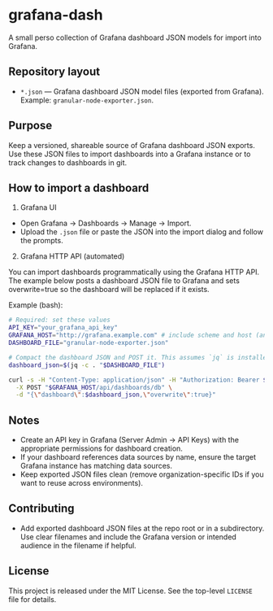 grafana-dash
=============

A small perso collection of Grafana dashboard JSON models for import into Grafana.

Repository layout
-----------------

- `*.json` — Grafana dashboard JSON model files (exported from Grafana). Example: `granular-node-exporter.json`.

Purpose
-------

Keep a versioned, shareable source of Grafana dashboard JSON exports. Use these JSON files to import dashboards into a Grafana instance or to track changes to dashboards in git.

How to import a dashboard
-------------------------

1) Grafana UI

- Open Grafana -> Dashboards -> Manage -> Import.
- Upload the `.json` file or paste the JSON into the import dialog and follow the prompts.

2) Grafana HTTP API (automated)

You can import dashboards programmatically using the Grafana HTTP API. The example below posts a dashboard JSON file to Grafana and sets overwrite=true so the dashboard will be replaced if it exists.

Example (bash):

```bash
# Required: set these values
API_KEY="your_grafana_api_key"
GRAFANA_HOST="http://grafana.example.com" # include scheme and host (and port if nonstandard)
DASHBOARD_FILE="granular-node-exporter.json"

# Compact the dashboard JSON and POST it. This assumes `jq` is installed.
dashboard_json=$(jq -c . "$DASHBOARD_FILE")

curl -s -H "Content-Type: application/json" -H "Authorization: Bearer $API_KEY" \
  -X POST "$GRAFANA_HOST/api/dashboards/db" \
  -d "{\"dashboard\":$dashboard_json,\"overwrite\":true}"
```

Notes
-----

- Create an API key in Grafana (Server Admin -> API Keys) with the appropriate permissions for dashboard creation.
- If your dashboard references data sources by name, ensure the target Grafana instance has matching data sources.
- Keep exported JSON files clean (remove organization-specific IDs if you want to reuse across environments).

Contributing
------------

- Add exported dashboard JSON files at the repo root or in a subdirectory. Use clear filenames and include the Grafana version or intended audience in the filename if helpful.

License
-------

This project is released under the MIT License. See the top-level `LICENSE` file for details.